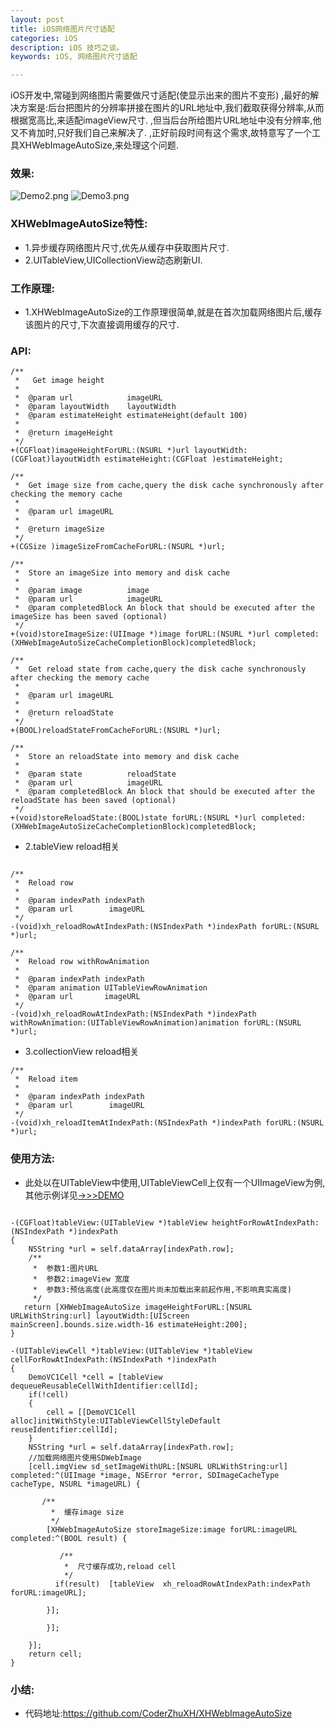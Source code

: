 ```yaml
---
layout: post
title: iOS网络图片尺寸适配
categories: iOS
description: iOS 技巧之谈。
keywords: iOS, 网络图片尺寸适配

---
```


iOS开发中,常碰到网络图片需要做尺寸适配(使显示出来的图片不变形)
,最好的解决方案是:后台把图片的分辨率拼接在图片的URL地址中,我们截取获得分辨率,从而根据宽高比,来适配imageView尺寸.
,但当后台所给图片URL地址中没有分辨率,他又不肯加时,只好我们自己来解决了.
,正好前段时间有这个需求,故特意写了一个工具XHWebImageAutoSize,来处理这个问题.

###	效果:
![Demo2.png](http://upload-images.jianshu.io/upload_images/2229730-f77170a46a008bb9.png?imageMogr2/auto-orient/strip%7CimageView2/2/w/1240)
![Demo3.png](http://upload-images.jianshu.io/upload_images/2229730-4f10c505ce44bbc5.png?imageMogr2/auto-orient/strip%7CimageView2/2/w/1240)

###	XHWebImageAutoSize特性:

* 1.异步缓存网络图片尺寸,优先从缓存中获取图片尺寸.
* 2.UITableView,UICollectionView动态刷新UI.

###	工作原理:

*   1.XHWebImageAutoSize的工作原理很简单,就是在首次加载网络图片后,缓存该图片的尺寸,下次直接调用缓存的尺寸.

###	API:

```objc
/**
 *   Get image height
 *
 *  @param url            imageURL
 *  @param layoutWidth    layoutWidth
 *  @param estimateHeight estimateHeight(default 100)
 *
 *  @return imageHeight
 */
+(CGFloat)imageHeightForURL:(NSURL *)url layoutWidth:(CGFloat)layoutWidth estimateHeight:(CGFloat )estimateHeight;

/**
 *  Get image size from cache,query the disk cache synchronously after checking the memory cache
 *
 *  @param url imageURL
 *
 *  @return imageSize
 */
+(CGSize )imageSizeFromCacheForURL:(NSURL *)url;

/**
 *  Store an imageSize into memory and disk cache
 *
 *  @param image          image
 *  @param url            imageURL
 *  @param completedBlock An block that should be executed after the imageSize has been saved (optional)
 */
+(void)storeImageSize:(UIImage *)image forURL:(NSURL *)url completed:(XHWebImageAutoSizeCacheCompletionBlock)completedBlock;

/**
 *  Get reload state from cache,query the disk cache synchronously after checking the memory cache
 *
 *  @param url imageURL
 *
 *  @return reloadState
 */
+(BOOL)reloadStateFromCacheForURL:(NSURL *)url;

/**
 *  Store an reloadState into memory and disk cache
 *
 *  @param state          reloadState
 *  @param url            imageURL
 *  @param completedBlock An block that should be executed after the reloadState has been saved (optional)
 */
+(void)storeReloadState:(BOOL)state forURL:(NSURL *)url completed:(XHWebImageAutoSizeCacheCompletionBlock)completedBlock;
```

*   2.tableView reload相关

```objc

/**
 *  Reload row
 *
 *  @param indexPath indexPath
 *  @param url        imageURL
 */
-(void)xh_reloadRowAtIndexPath:(NSIndexPath *)indexPath forURL:(NSURL *)url;

/**
 *  Reload row withRowAnimation
 *
 *  @param indexPath indexPath
 *  @param animation UITableViewRowAnimation
 *  @param url       imageURL
 */
-(void)xh_reloadRowAtIndexPath:(NSIndexPath *)indexPath withRowAnimation:(UITableViewRowAnimation)animation forURL:(NSURL *)url;

```

*   3.collectionView reload相关

```objc
/**
 *  Reload item
 *
 *  @param indexPath indexPath
 *  @param url        imageURL
 */
-(void)xh_reloadItemAtIndexPath:(NSIndexPath *)indexPath forURL:(NSURL *)url;
```

###	使用方法:

*   此处以在UITableView中使用,UITableViewCell上仅有一个UIImageView为例,其他示例详见[->>>DEMO](https://github.com/CoderZhuXH/XHWebImageAutoSize)

```objc
   
-(CGFloat)tableView:(UITableView *)tableView heightForRowAtIndexPath:(NSIndexPath *)indexPath
{
    NSString *url = self.dataArray[indexPath.row];
    /**
     *  参数1:图片URL
     *  参数2:imageView 宽度
     *  参数3:预估高度(此高度仅在图片尚未加载出来前起作用,不影响真实高度)
     */
   return [XHWebImageAutoSize imageHeightForURL:[NSURL URLWithString:url] layoutWidth:[UIScreen mainScreen].bounds.size.width-16 estimateHeight:200];
}   

-(UITableViewCell *)tableView:(UITableView *)tableView cellForRowAtIndexPath:(NSIndexPath *)indexPath
{
    DemoVC1Cell *cell = [tableView dequeueReusableCellWithIdentifier:cellId];
    if(!cell)
    {
        cell = [[DemoVC1Cell alloc]initWithStyle:UITableViewCellStyleDefault reuseIdentifier:cellId];
    }
    NSString *url = self.dataArray[indexPath.row];
    //加载网络图片使用SDWebImage
    [cell.imgView sd_setImageWithURL:[NSURL URLWithString:url] completed:^(UIImage *image, NSError *error, SDImageCacheType cacheType, NSURL *imageURL) {
        
       /**
         *  缓存image size
         */
        [XHWebImageAutoSize storeImageSize:image forURL:imageURL completed:^(BOOL result) {
            
           /**
            *  尺寸缓存成功,reload cell
            */
          if(result)  [tableView  xh_reloadRowAtIndexPath:indexPath forURL:imageURL];
            
        }];
            
        }];
        
    }];
    return cell;
}
```
###	小结:

*  代码地址:<https://github.com/CoderZhuXH/XHWebImageAutoSize>